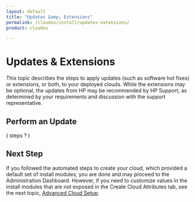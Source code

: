 ```yaml
---
layout: default
title: "Updates &amp; Extensions"
permalink: /cloudos/install/updates-extensions/
product: cloudos

---
```


# Updates &amp; Extensions 

This topic describes the steps to apply updates (such as software hot fixes) or extensions, or both, to your deployed clouds. 
While the extensions may be optional, the updates from HP may be recommended by HP Support, as determined by your requirements 
and discussion with the support representative.

## Perform an Update

( steps ? ) 

## Next Step

If you followed the automated steps to create your cloud, which provided a default set of install modules, you are done and may proceed to the Administration Dashboard. 
However, if you need to customize values in the install modules that are not exposed in the Create Cloud Attributes tab, see the next topic, [Advanced Cloud Setup](/cloudos/install/advanced-cloud-setup/). 








